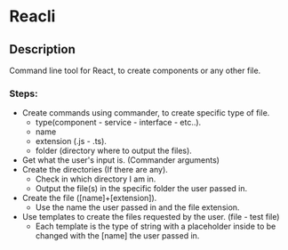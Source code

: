 # Reacli

## Description

Command line tool for React, to create components or any other file.

### Steps:

- Create commands using commander, to create specific type of file.
  - type(component - service - interface - etc..).
  - name
  - extension (.js - .ts).
  - folder (directory where to output the files).
- Get what the user's input is. (Commander arguments)
- Create the directories (If there are any).
  - Check in which directory I am in.
  - Output the file(s) in the specific folder the user passed in.
- Create the file ([name]+[extension]).
  - Use the name the user passed in and the file extension.
- Use templates to create the files requested by the user. (file - test file)
  - Each template is the type of string with a placeholder inside to be changed with the [name] the user passed in.
